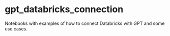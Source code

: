 # gpt_databricks_connection
Notebooks with examples of how to connect Databricks with GPT and some use cases.
